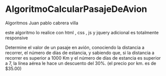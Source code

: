 # AlgoritmoCalcularPasajeDeAvion
Algoritmos Juan pablo cabrera villa

este algoritmo lo realice con html , css , js y jquery 
adicional es totalmente responsive 


Determine el valor de un pasaje en avión, conociendo la distancia a recorrer, el número de
días de estancia, y sabiendo que, si la distancia a recorrer es superior a 1000 Km y el
número de días de estancia es superior a 7, la línea aérea le hace un descuento del 30%.
(el precio por km. es de $35.00)
